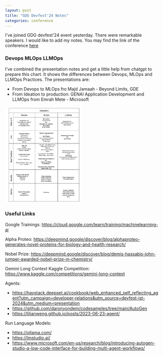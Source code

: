 ```yaml
---
layout: post
title: "GDG Devfest'24 Notes"
categories: conference
---
```


I've joined GDG devfest'24 event yesterday. There were remarkable speakers. I would like to add my notes.
You may find the link of the conference [here](https://devfest.istanbul/)

### Devops MLOps LLMOps

I've combined the presentation notes and get a little help from chatgpt to prepare this chart. It shows the differences
between Devops, MLOps and LLMOps Practices. The presentations are: 

- From Devops to MLOps fro Majd Jamaah - Beyond Limits, GDE
- From Ideation to production: GENAI Application  Development and LLMOps from Emrah Mete - Microsoft

<div class="fig figcenter fighighlight">
  <img src="/assets/image_assets/devops_images/devops_mlops_llmops.png" width="50%">
  <div class="figcaption"> </div>
</div>

### Useful Links

Google Trainings: https://cloud.google.com/learn/training/machinelearning-ai

Alpha Proteo: https://deepmind.google/discover/blog/alphaproteo-generates-novel-proteins-for-biology-and-health-research/

Nobel Prize: https://deepmind.google/discover/blog/demis-hassabis-john-jumper-awarded-nobel-prize-in-chemistry/

Gemini Long Context Kaggle Competition: https://www.kaggle.com/competitions/gemini-long-context

Agents:
- https://haystack.deepset.ai/cookbook/web_enhanced_self_reflecting_agent?utm_campaign=developer-relations&utm_source=devfest-ist-2024&utm_medium=presentation
- https://github.com/daronyondem/codesamples/tree/main/AutoGen
- https://lilianweng.github.io/posts/2023-06-23-agent/


Run Language Models: 
- https://ollama.com/
- https://lmstudio.ai/
- https://www.microsoft.com/en-us/research/blog/introducing-autogen-studio-a-low-code-interface-for-building-multi-agent-workflows/
